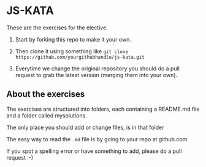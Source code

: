 # JS-KATA
These are the exercises for the elective.

1. Start by forking this repo to make it your own.

2. Then clone it using something like `git clone https://github.com/yourgithubhandle/js-kata.git`

3. Everytime we change the original repository you should do a pull request to grab the latest version (merging them into your own). 

## About the exercises
The exercises are structured into folders, each containing a README.md file and a folder called mysolutions.

The only place you should add or change files, is in that folder

The easy way to read the `.md` file is by going to your repo at github.com

If you spot a spelling error or have something to add, please do a pull request :-)